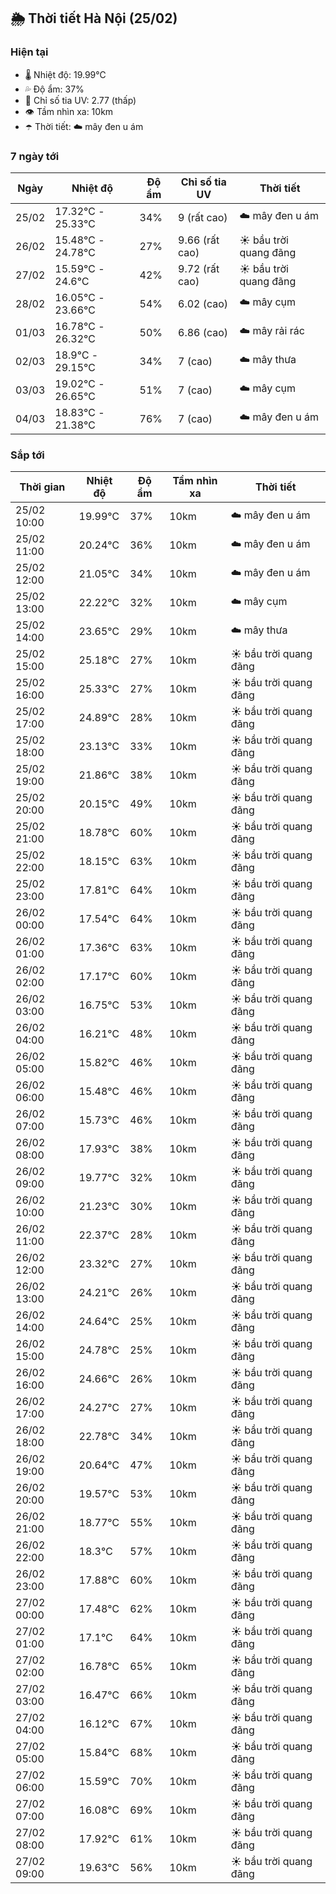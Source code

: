 ## 🌦️ Thời tiết Hà Nội (25/02)

### Hiện tại

- 🌡️ Nhiệt độ: 19.99℃
- 💦 Độ ẩm: 37%
- 🌟 Chỉ số tia UV: 2.77 (thấp)
- 👁️ Tầm nhìn xa: 10km
- ☂️ Thời tiết: ☁️ mây đen u ám

### 7 ngày tới

| Ngày | Nhiệt độ | Độ ẩm | Chỉ số tia UV | Thời tiết |
| --- | --- | --- | --- | --- |
| 25/02 | 17.32℃ - 25.33℃ | 34% | 9 (rất cao) | ☁️ mây đen u ám |
| 26/02 | 15.48℃ - 24.78℃ | 27% | 9.66 (rất cao) | ☀️ bầu trời quang đãng |
| 27/02 | 15.59℃ - 24.6℃ | 42% | 9.72 (rất cao) | ☀️ bầu trời quang đãng |
| 28/02 | 16.05℃ - 23.66℃ | 54% | 6.02 (cao) | ☁️ mây cụm |
| 01/03 | 16.78℃ - 26.32℃ | 50% | 6.86 (cao) | ☁️ mây rải rác |
| 02/03 | 18.9℃ - 29.15℃ | 34% | 7 (cao) | ☁️ mây thưa |
| 03/03 | 19.02℃ - 26.65℃ | 51% | 7 (cao) | ☁️ mây cụm |
| 04/03 | 18.83℃ - 21.38℃ | 76% | 7 (cao) | ☁️ mây đen u ám |

### Sắp tới

| Thời gian | Nhiệt độ | Độ ẩm | Tầm nhìn xa | Thời tiết |
| --- | --- | --- | --- | --- |
| 25/02 10:00 | 19.99℃ | 37% | 10km | ☁️ mây đen u ám |
| 25/02 11:00 | 20.24℃ | 36% | 10km | ☁️ mây đen u ám |
| 25/02 12:00 | 21.05℃ | 34% | 10km | ☁️ mây đen u ám |
| 25/02 13:00 | 22.22℃ | 32% | 10km | ☁️ mây cụm |
| 25/02 14:00 | 23.65℃ | 29% | 10km | ☁️ mây thưa |
| 25/02 15:00 | 25.18℃ | 27% | 10km | ☀️ bầu trời quang đãng |
| 25/02 16:00 | 25.33℃ | 27% | 10km | ☀️ bầu trời quang đãng |
| 25/02 17:00 | 24.89℃ | 28% | 10km | ☀️ bầu trời quang đãng |
| 25/02 18:00 | 23.13℃ | 33% | 10km | ☀️ bầu trời quang đãng |
| 25/02 19:00 | 21.86℃ | 38% | 10km | ☀️ bầu trời quang đãng |
| 25/02 20:00 | 20.15℃ | 49% | 10km | ☀️ bầu trời quang đãng |
| 25/02 21:00 | 18.78℃ | 60% | 10km | ☀️ bầu trời quang đãng |
| 25/02 22:00 | 18.15℃ | 63% | 10km | ☀️ bầu trời quang đãng |
| 25/02 23:00 | 17.81℃ | 64% | 10km | ☀️ bầu trời quang đãng |
| 26/02 00:00 | 17.54℃ | 64% | 10km | ☀️ bầu trời quang đãng |
| 26/02 01:00 | 17.36℃ | 63% | 10km | ☀️ bầu trời quang đãng |
| 26/02 02:00 | 17.17℃ | 60% | 10km | ☀️ bầu trời quang đãng |
| 26/02 03:00 | 16.75℃ | 53% | 10km | ☀️ bầu trời quang đãng |
| 26/02 04:00 | 16.21℃ | 48% | 10km | ☀️ bầu trời quang đãng |
| 26/02 05:00 | 15.82℃ | 46% | 10km | ☀️ bầu trời quang đãng |
| 26/02 06:00 | 15.48℃ | 46% | 10km | ☀️ bầu trời quang đãng |
| 26/02 07:00 | 15.73℃ | 46% | 10km | ☀️ bầu trời quang đãng |
| 26/02 08:00 | 17.93℃ | 38% | 10km | ☀️ bầu trời quang đãng |
| 26/02 09:00 | 19.77℃ | 32% | 10km | ☀️ bầu trời quang đãng |
| 26/02 10:00 | 21.23℃ | 30% | 10km | ☀️ bầu trời quang đãng |
| 26/02 11:00 | 22.37℃ | 28% | 10km | ☀️ bầu trời quang đãng |
| 26/02 12:00 | 23.32℃ | 27% | 10km | ☀️ bầu trời quang đãng |
| 26/02 13:00 | 24.21℃ | 26% | 10km | ☀️ bầu trời quang đãng |
| 26/02 14:00 | 24.64℃ | 25% | 10km | ☀️ bầu trời quang đãng |
| 26/02 15:00 | 24.78℃ | 25% | 10km | ☀️ bầu trời quang đãng |
| 26/02 16:00 | 24.66℃ | 26% | 10km | ☀️ bầu trời quang đãng |
| 26/02 17:00 | 24.27℃ | 27% | 10km | ☀️ bầu trời quang đãng |
| 26/02 18:00 | 22.78℃ | 34% | 10km | ☀️ bầu trời quang đãng |
| 26/02 19:00 | 20.64℃ | 47% | 10km | ☀️ bầu trời quang đãng |
| 26/02 20:00 | 19.57℃ | 53% | 10km | ☀️ bầu trời quang đãng |
| 26/02 21:00 | 18.77℃ | 55% | 10km | ☀️ bầu trời quang đãng |
| 26/02 22:00 | 18.3℃ | 57% | 10km | ☀️ bầu trời quang đãng |
| 26/02 23:00 | 17.88℃ | 60% | 10km | ☀️ bầu trời quang đãng |
| 27/02 00:00 | 17.48℃ | 62% | 10km | ☀️ bầu trời quang đãng |
| 27/02 01:00 | 17.1℃ | 64% | 10km | ☀️ bầu trời quang đãng |
| 27/02 02:00 | 16.78℃ | 65% | 10km | ☀️ bầu trời quang đãng |
| 27/02 03:00 | 16.47℃ | 66% | 10km | ☀️ bầu trời quang đãng |
| 27/02 04:00 | 16.12℃ | 67% | 10km | ☀️ bầu trời quang đãng |
| 27/02 05:00 | 15.84℃ | 68% | 10km | ☀️ bầu trời quang đãng |
| 27/02 06:00 | 15.59℃ | 70% | 10km | ☀️ bầu trời quang đãng |
| 27/02 07:00 | 16.08℃ | 69% | 10km | ☀️ bầu trời quang đãng |
| 27/02 08:00 | 17.92℃ | 61% | 10km | ☀️ bầu trời quang đãng |
| 27/02 09:00 | 19.63℃ | 56% | 10km | ☀️ bầu trời quang đãng |

